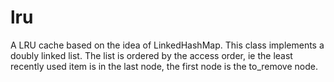 # lru
A LRU cache based on the idea of LinkedHashMap.
This class implements a doubly linked list.
The list is ordered by the access order, ie the least recently used item is 
in the last node, the first node is the to_remove node.

